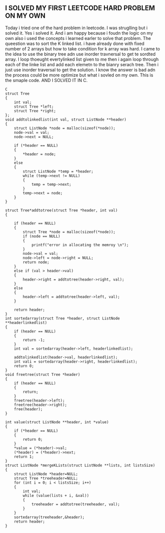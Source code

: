 ## I SOLVED MY FIRST LEETCODE HARD PROBLEM ON MY OWN
Today i tried one of the hard problem in leetcode. I was struglling but i solved it. Yes i solved it. And i am happy because i foudn the logic on my own 
also i used the concepts i learned earler to solve that problem. The queestion was to sort the K linked list. i have already done with fixed number of 2 arrays
but how to take condition for k array was hard. I came to the idea to use the binary tree adn use inorder travnersal to get te sordted array. I loop thoeught evertylinked list given to me
then i again loop through each of the linke list and add each elemetn to the bianry serach tree. Then i just use inorder traversal to get the  solution. I know the answer is bad adn the process could
be more optimize but what i sovled on my own. 
This is the smaple code. AND I SOLVED IT IN C. 
```
C
struct Tree
{
    int val;
    struct Tree *left;
    struct Tree *right;
};
void addtolinkedlist(int val, struct ListNode **header)
{
    struct ListNode *node = malloc(sizeof(*node));
    node->val = val;
    node->next = NULL;

    if (*header == NULL)
    {
        *header = node;
    }
    else
    {
        struct ListNode *temp = *header;
        while (temp->next != NULL)
        {
            temp = temp->next;
        }
        temp->next = node;
    }
}

struct Tree*addtotree(struct Tree *header, int val)
{

    if (header == NULL)
    {
        struct Tree *node = malloc(sizeof(*node));
        if (node == NULL)
        {
            printf("error in allocating the memroy \n");
        }
        node->val = val;
        node->left = node->right = NULL;
        return node;
    }
    else if (val > header->val)
    {
        header->right = addtotree(header->right, val);
    }
    else
    {
        header->left = addtotree(header->left, val);
    }

    return header;
}
int sortedarray(struct Tree *header, struct ListNode **headerlinkedlist)
{
    if (header == NULL)
    {
        return -1;
    }
    int val = sortedarray(header->left, headerlinkedlist);

    addtolinkedlist(header->val, headerlinkedlist);
    int vali = sortedarray(header->right, headerlinkedlist);
    return 0;
}
void freetree(struct Tree *header)
{
    if (header == NULL)
    {
        return;
    }
    freetree(header->left);
    freetree(header->right);
    free(header);
}

int value(struct ListNode **header, int *value)
{
    if (*header == NULL)
    {
        return 0;
    }
    *value = (*header)->val;
    (*header) = (*header)->next;
    return 1;
}
struct ListNode *mergeKLists(struct ListNode **lists, int listsSize)
{
    struct ListNode *header=NULL;
    struct Tree *treeheader=NULL;
    for (int i = 0; i < listsSize; i++)
    {
        int val;
        while (value(lists + i, &val))
        {
            treeheader = addtotree(treeheader, val);
        }
    }
    sortedarray(treeheader,&header);
    return header;
}
```

